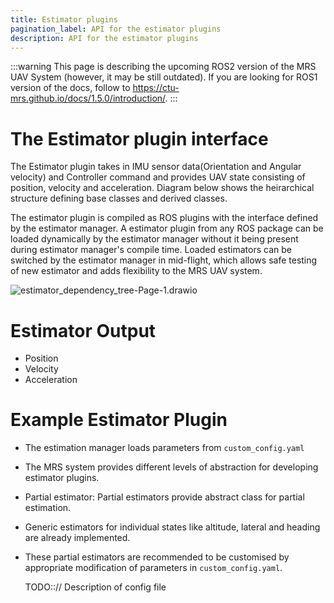 ```yaml
---
title: Estimator plugins
pagination_label: API for the estimator plugins
description: API for the estimator plugins
---
```


:::warning
This page is describing the upcoming ROS2 version of the MRS UAV System (however, it may be still outdated). If you are looking for ROS1 version of the docs, follow to https://ctu-mrs.github.io/docs/1.5.0/introduction/.
:::


# The Estimator plugin interface
The Estimator plugin takes in IMU sensor data(Orientation and Angular velocity) and Controller command and provides UAV state consisting of position, velocity and acceleration. Diagram below shows the heirarchical structure defining base classes and derived classes.

The estimator plugin is compiled as ROS plugins with the interface defined by the estimator manager. A estimator plugin from any ROS package can be loaded dynamically by the estimator manager without it being present during estimator manager's compile time. Loaded estimators can be switched by the estimator manager in mid-flight, which allows safe testing of new estimator and adds flexibility to the MRS UAV system.

![estimator_dependency_tree-Page-1.drawio](https://hackmd.io/_uploads/BJq_KRBolx.png)

# Estimator Output
* Position
* Velocity
* Acceleration

# Example Estimator Plugin


* The estimation manager loads parameters from `custom_config.yaml` 
* The MRS system provides different levels of abstraction for developing estimator plugins. 

* Partial estimator: Partial estimators provide abstract class for partial estimation. 

* Generic estimators for individual states like altitude, lateral and heading are already implemented. 

* These partial estimators are recommended to be customised by appropriate modification of parameters in `custom_config.yaml`.

  TODO::// Description of config file

<!-- * StateGeneric is the final abstraction class, it inherits from state estimator. 
Required partial estimators are initialised here.

* StateGeneric is suppose to act like an final abstract class, which can be inherited and used to configure for custom hardware used. Mainly we do modifications in `custom_config.yaml` file to achieve this.

* Estimation is always in perticular frame of reference. estimators are capable of doing transformations between frames but it is necessory to mention the required frame in the format given in yaml file. More information about frames of reference can be found [here](https://ctu-mrs.github.io/docs/api/frames_of_reference)

* Estimator is mentioned at different managers like uav_manager, gain_manager and transformation_manager. It is necessory that these are configured properly with modifications to custom parameters in `custom_config.yaml` file. -->
